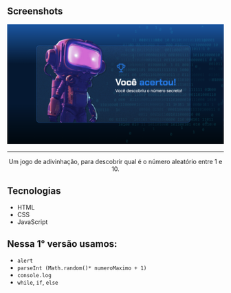 ## Screenshots
![Screenshot da tela inicial do Alura Plus](print.png)

<hr>
<p align="center">Um jogo de adivinhação, para descobrir qual é o número aleatório entre 1 e 10.</p>

## Tecnologias
* HTML
* CSS
* JavaScript

## Nessa 1° versão usamos:
* `alert`
* `parseInt (Math.random()* numeroMaximo + 1)`
* `console.log`
* `while`, `if`, `else`
